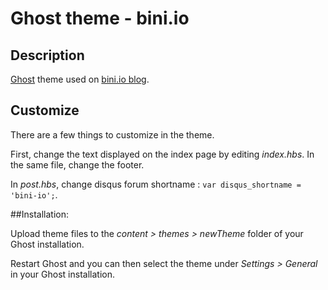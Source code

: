 # Ghost theme - bini.io

## Description
[Ghost](https://github.com/TryGhost/Ghost) theme used on [bini.io blog](https://blog.bini.io).

## Customize
There are a few things to customize in the theme.

First, change the text displayed on the index page by editing *index.hbs*. In the same file, change the footer.

In *post.hbs*, change disqus forum shortname : `var disqus_shortname = 'bini-io';`.

##Installation:

Upload theme files to the *content > themes > newTheme* folder of your Ghost installation.

Restart Ghost and you can then select the theme under *Settings > General* in your Ghost installation.
